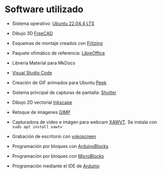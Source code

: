 # Software utilizado

* Sistema operativo: [Ubuntu 22.04.4 LTS](https://releases.ubuntu.com/bionic/)

* Dibujo 3D [FreeCAD](https://www.freecadweb.org/)

* Esquemas de montaje creados con [Fritzing](https://fritzing.org/)
  
* Paquete ofimático de referencia: [LibreOffice](https://es.libreoffice.org/)
  
* Libreria Material para MkDocs
  
* [Visual Studio Code](https://code.visualstudio.com/)
  
* Creación de GIF animados para Ubuntu [Peek](https://ubunlog.com/peek-gif-animados-ubuntu/)
  
* Sistema principal de capturas de pantalla: [Shutter](http://shutter-project.org)
  
* Dibujo 2D vectorial [Inkscape](https://inkscape.org/es/)

* Retoque de imágenes [GIMP](https://www.gimp.org/)

* Capturadora de video e imágen para webcam [XAWVT](https://es.wikipedia.org/wiki/Xawtv). Se instala con ```sudo apt install xawtv```

* Grabación de escritorio con [vokoscreen](https://linuxecke.volkoh.de/vokoscreen/vokoscreen.html)

* Programación por bloques con [ArduinoBlocks](http://www.arduinoblocks.com/web/site/login)

* Programación por bloques con [MicroBlocks](https://microblocks.fun/)

* Programación mediante el IDE de [Arduino](https://www.arduino.cc/en/software)
